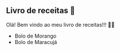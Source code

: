 ## Livro de receitas 📖



Olá! Bem vindo ao meu livro de receitas!!! 🙋‍♀️

* Bolo de Morango
* Bolo de Maracujá